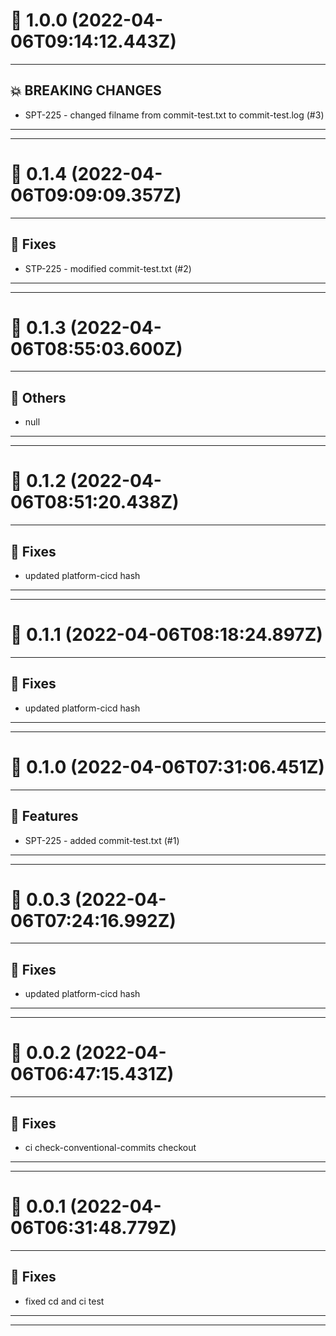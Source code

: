 # :confetti_ball: 1.0.0 (2022-04-06T09:14:12.443Z)
- - -
## :boom: BREAKING CHANGES
* SPT-225 - changed filname from commit-test.txt to commit-test.log (#3)
- - -
- - -
# :confetti_ball: 0.1.4 (2022-04-06T09:09:09.357Z)
- - -
## :bug: Fixes
* STP-225 - modified commit-test.txt (#2)
- - -
- - -
# :confetti_ball: 0.1.3 (2022-04-06T08:55:03.600Z)
- - -
## :newspaper: Others
* null
- - -
- - -
# :confetti_ball: 0.1.2 (2022-04-06T08:51:20.438Z)
- - -
## :bug: Fixes
* updated platform-cicd hash
- - -
- - -
# :confetti_ball: 0.1.1 (2022-04-06T08:18:24.897Z)
- - -
## :bug: Fixes
* updated platform-cicd hash
- - -
- - -
# :confetti_ball: 0.1.0 (2022-04-06T07:31:06.451Z)
- - -
## :hammer: Features
* SPT-225 - added commit-test.txt (#1)
- - -
- - -
# :confetti_ball: 0.0.3 (2022-04-06T07:24:16.992Z)
- - -
## :bug: Fixes
* updated platform-cicd hash
- - -
- - -
# :confetti_ball: 0.0.2 (2022-04-06T06:47:15.431Z)
- - -
## :bug: Fixes
* ci check-conventional-commits checkout
- - -
- - -
# :confetti_ball: 0.0.1 (2022-04-06T06:31:48.779Z)
- - -
## :bug: Fixes
* fixed cd and ci test
- - -
- - -
